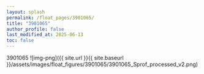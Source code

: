 ```yaml
---
layout: splash
permalink: /float_pages/3901065/
title: "3901065"
author_profile: false
last_modified_at: 2025-06-13
toc: false
---
```

 
3901065
![img-png]({{ site.url }}{{ site.baseurl }}/assets/images/float_figures/3901065/3901065_Sprof_processed_v2.png)